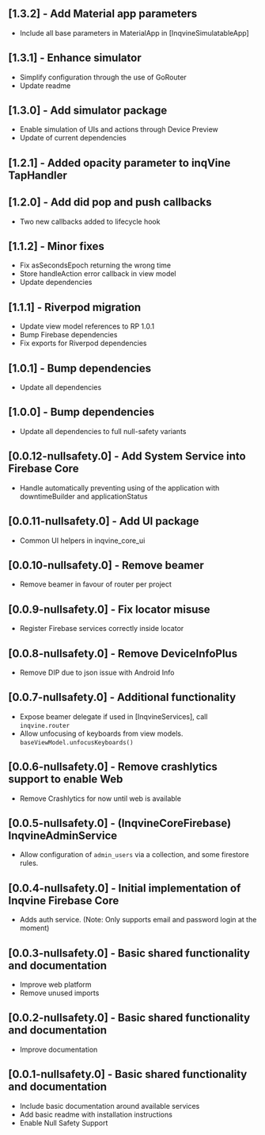 ## [1.3.2] - Add Material app parameters
* Include all base parameters in MaterialApp in [InqvineSimulatableApp]

## [1.3.1] - Enhance simulator
* Simplify configuration through the use of GoRouter
* Update readme

## [1.3.0] - Add simulator package
* Enable simulation of UIs and actions through Device Preview
* Update of current dependencies

## [1.2.1] - Added opacity parameter to inqVine TapHandler

## [1.2.0] - Add did pop and push callbacks
* Two new callbacks added to lifecycle hook

## [1.1.2] - Minor fixes
* Fix asSecondsEpoch returning the wrong time
* Store handleAction error callback in view model
* Update dependencies

## [1.1.1] - Riverpod migration

* Update view model references to RP 1.0.1
* Bump Firebase dependencies
* Fix exports for Riverpod dependencies

## [1.0.1] - Bump dependencies

* Update all dependencies

## [1.0.0] - Bump dependencies

* Update all dependencies to full null-safety variants

## [0.0.12-nullsafety.0] - Add System Service into Firebase Core

* Handle automatically preventing using of the application with downtimeBuilder and applicationStatus

## [0.0.11-nullsafety.0] - Add UI package

* Common UI helpers in inqvine_core_ui

## [0.0.10-nullsafety.0] - Remove beamer

* Remove beamer in favour of router per project

## [0.0.9-nullsafety.0] - Fix locator misuse

* Register Firebase services correctly inside locator

## [0.0.8-nullsafety.0] - Remove DeviceInfoPlus

* Remove DIP due to json issue with Android Info

## [0.0.7-nullsafety.0] - Additional functionality

* Expose beamer delegate if used in [InqvineServices], call `inqvine.router`
* Allow unfocusing of keyboards from view models. `baseViewModel.unfocusKeyboards()`

## [0.0.6-nullsafety.0] - Remove crashlytics support to enable Web

* Remove Crashlytics for now until web is available

## [0.0.5-nullsafety.0] - (InqvineCoreFirebase) InqvineAdminService

* Allow configuration of `admin_users` via a collection, and some firestore rules.

## [0.0.4-nullsafety.0] - Initial implementation of Inqvine Firebase Core

* Adds auth service. (Note: Only supports email and password login at the moment)

## [0.0.3-nullsafety.0] - Basic shared functionality and documentation

* Improve web platform
* Remove unused imports

## [0.0.2-nullsafety.0] - Basic shared functionality and documentation

* Improve documentation

## [0.0.1-nullsafety.0] - Basic shared functionality and documentation

* Include basic documentation around available services
* Add basic readme with installation instructions
* Enable Null Safety Support
